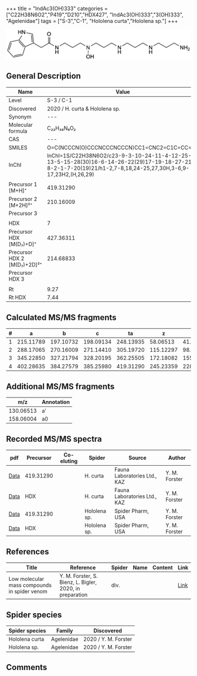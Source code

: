 +++
title = "IndAc3(OH)333"
categories = ["C22H38N6O2","P419","D210","HDX427",
"IndAc3(OH)333","3(OH)333",
"Agelenidae"]
tags = ["S-3","C-1",
"Hololena curta","Hololena sp."]
+++

![](/img/IndAc3(OH)333.png)

## General Description

| Name                       | Value              |
|----------------------------|--------------------|
| Level                      | S-3 / C-1          |
| Discovered                 | 2020 / H. curta & Hololena sp.  |
| Synonym                    | ---                |
| Molecular formula          | C₂₂H₃₈N₆O₂                   |
| CAS                        | ---                |
| SMILES | O=C(NCCCN(O)CCCNCCCNCCCN)CC1=CNC2=C1C=CC=C2  |
| InChI  | InChI=1S/C22H38N6O2/c23-9-3-10-24-11-4-12-25-13-5-15-28(30)16-6-14-26-22(29)17-19-18-27-21-8-2-1-7-20(19)21/h1-2,7-8,18,24-25,27,30H,3-6,9-17,23H2,(H,26,29)  |
|                            |                    |
| Precursor 1 [M+H]⁺         | 419.31290                   |
| Precursor 2 [M+2H]²⁺       | 210.16009                   |
| Precursor 3                |                    |
|                            |                    |
| HDX                        | 7                   |
| Precursor HDX   [M(D₇)+D]⁺   | 427.36311                   |
| Precursor HDX 2 [M(D₇)+2D]²⁺ | 214.68833                   |
| Precursor HDX 3            |                    |
|                            |                    |
| Rt                         | 9.27                   |
| Rt HDX                     | 7.44                   |

## Calculated MS/MS fragments

| # | a         | b         | c         | ta        | z         | y         | tz        |
|---|-----------|-----------|-----------|-----------|-----------|-----------|-----------|
| 1 | 215.11789 | 197.10732 | 198.09134 | 248.13935 | 58.06513 | 41.03858 | 75.09167 |
| 2 | 288.17065 | 270.16009 | 271.14410 | 305.19720 | 115.12297 | 98.09643 | 132.14952 |
| 3 | 345.22850 | 327.21794 | 328.20195 | 362.25505 | 172.18082 | 155.15428 | 205.20229 |
| 4 | 402.28635 | 384.27579 | 385.25980 | 419.31290 | 245.23359 | 228.20704 | 262.26014 |

## Additional MS/MS fragments

| m/z | Annotation |
|-----|------------|
| 130.06513 | a'         |
| 158.06004 | a0         |

## Recorded MS/MS spectra

| pdf                                             | Precursor | Co-eluting | Spider      | Source                       | Author        |
|-------------------------------------------------|-----------|------------|-------------|------------------------------|---------------|
| [Data](/pdf/H-curta/419_IndAc3(OH)333_Hc.pdf) | 419.31290 |           | H. curta | Fauna Laboratories Ltd., KAZ | Y. M. Forster |
| [Data](/pdf/H-curta/419_IndAc3(OH)333_Hc_HDX.pdf) | HDX |           | H. curta | Fauna Laboratories Ltd., KAZ | Y. M. Forster |
| [Data](/pdf/Hololena-sp/419_IndAc3(OH)333_Ho-sp.pdf) | 419.31290 |           | Hololena sp. | Spider Pharm, USA | Y. M. Forster |
| [Data](/pdf/Hololena-sp/419_IndAc3(OH)333_Ho-sp_HDX.pdf) | HDX |           | Hololena sp. | Spider Pharm, USA | Y. M. Forster |


## References

| Title | Reference | Spider | Name | Content | Link |
|-------|-----------|--------|------|---------|------|
| Low molecular mass compounds in spider venom      | Y. M. Forster, S. Bienz, L. Bigler, 2020, in preparation          | div.       |   |   | [Link](unknown) |

## Spider species

| Spider species     | Family     | Discovered           |
|--------------------|------------|----------------------|
| Hololena curta | Agelenidae | 2020 / Y. M. Forster |
| Hololena sp. | Agelenidae | 2020 / Y. M. Forster |


## Comments